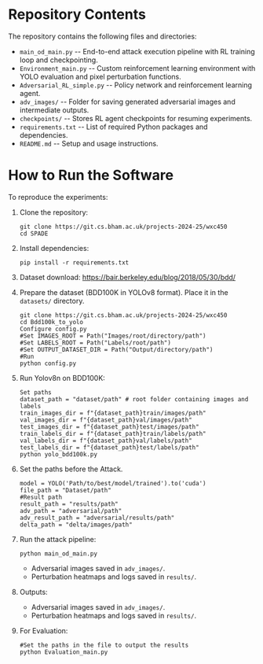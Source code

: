 

# Repository Contents
The repository contains the following files and directories:
- `main_od_main.py` -- End-to-end attack execution pipeline with RL training loop and checkpointing.
- `Environment_main.py` -- Custom reinforcement learning environment with YOLO evaluation and pixel perturbation functions.
- `Adversarial_RL_simple.py` -- Policy network and reinforcement learning agent.
- `adv_images/` -- Folder for saving generated adversarial images and intermediate outputs.
- `checkpoints/` -- Stores RL agent checkpoints for resuming experiments.
- `requirements.txt` -- List of required Python packages and dependencies.
- `README.md` -- Setup and usage instructions.

# How to Run the Software
To reproduce the experiments:

1. Clone the repository:
   ```
   git clone https://git.cs.bham.ac.uk/projects-2024-25/wxc450
   cd SPADE
   ```

2. Install dependencies:
   ```
   pip install -r requirements.txt
   ```

3. Dataset download: https://bair.berkeley.edu/blog/2018/05/30/bdd/

4. Prepare the dataset (BDD100K in YOLOv8 format). Place it in the `datasets/` directory.
   ```
   git clone https://git.cs.bham.ac.uk/projects-2024-25/wxc450
   cd Bdd100k_to_yolo
   Configure config.py
   #Set IMAGES_ROOT = Path("Images/root/directory/path")
   #Set LABELS_ROOT = Path("Labels/root/path")
   #Set OUTPUT_DATASET_DIR = Path("Output/directory/path")
   #Run
   python config.py
   ```

5. Run Yolov8n on BDD100K:
   ```
   Set paths
   dataset_path = "dataset/path" # root folder containing images and labels
   train_images_dir = f"{dataset_path}train/images/path"
   val_images_dir = f"{dataset_path}val/images/path"
   test_images_dir = f"{dataset_path}test/images/path"
   train_labels_dir = f"{dataset_path}train/labels/path"
   val_labels_dir = f"{dataset_path}val/labels/path"
   test_labels_dir = f"{dataset_path}test/labels/path"
   python yolo_bdd100k.py
   ```

6. Set the paths before the Attack.
   ```
   model = YOLO('Path/to/best/model/trained').to('cuda')
   file_path = "Dataset/path"
   #Result path
   result_path = "results/path"
   adv_path = "adversarial/path"
   adv_result_path = "adversarial/results/path"
   delta_path = "delta/images/path"
   ```

7. Run the attack pipeline:
   ```
   python main_od_main.py
   ```
   - Adversarial images saved in `adv_images/`.
   - Perturbation heatmaps and logs saved in `results/`.

8. Outputs:
   - Adversarial images saved in `adv_images/`.
   - Perturbation heatmaps and logs saved in `results/`.

9. For Evaluation:
   ```
   #Set the paths in the file to output the results
   python Evaluation_main.py
   ```
